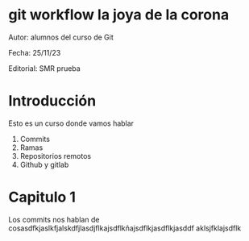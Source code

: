 # git workflow la joya de la corona

Autor: alumnos del curso de Git

Fecha: 25/11/23

Editorial: SMR
  prueba

# Introducción

Esto es un curso donde vamos hablar 
1. Commits
2. Ramas
3. Repositorios remotos
4. Github y gitlab


# Capitulo 1

Los commits nos hablan de cosasdfkjaslkfjalskdfjlasdjflkajsdflkñajsdflkjasdflkjasddf
aklsjfklajsdflk

